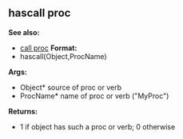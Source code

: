 ## hascall proc
**See also:**
*   [call proc](/ref/proc/call.md) <!-- -->
**Format:**
*   hascall(Object,ProcName)
<!-- -->
**Args:**
*   Object* source of proc or verb
*   ProcName* name of proc or verb (\"MyProc\")
<!-- -->
**Returns:**
*   1 if object has such a proc or verb; 0 otherwise